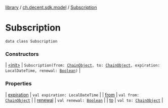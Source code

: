 [library](../../index.md) / [ch.decent.sdk.model](../index.md) / [Subscription](./index.md)

# Subscription

`data class Subscription`

### Constructors

| [&lt;init&gt;](-init-.md) | `Subscription(from: `[`ChainObject`](../-chain-object/index.md)`, to: `[`ChainObject`](../-chain-object/index.md)`, expiration: LocalDateTime, renewal: `[`Boolean`](https://kotlinlang.org/api/latest/jvm/stdlib/kotlin/-boolean/index.html)`)` |

### Properties

| [expiration](expiration.md) | `val expiration: LocalDateTime` |
| [from](from.md) | `val from: `[`ChainObject`](../-chain-object/index.md) |
| [renewal](renewal.md) | `val renewal: `[`Boolean`](https://kotlinlang.org/api/latest/jvm/stdlib/kotlin/-boolean/index.html) |
| [to](to.md) | `val to: `[`ChainObject`](../-chain-object/index.md) |

